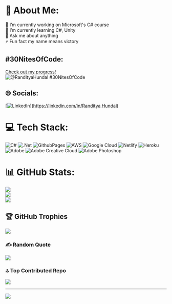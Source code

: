# 💫 About Me:
🔭 I’m currently working on Microsoft's C# course<br>🌱 I’m currently learning C#, Unity<br>💬 Ask me about anything<br>⚡ Fun fact my name means victory

## #30NitesOfCode:
  [Check out my progress!](https://www.codedex.io/@RandityaHundal/30-nites-of-code)  
  ![@RandityaHundal #30NitesOfCode](https://www.codedex.io/api/petStatus?user=RandityaHundal)

## 🌐 Socials:
[![LinkedIn](https://img.shields.io/badge/LinkedIn-%230077B5.svg?logo=linkedin&logoColor=white)]([https://linkedin.com/in/Randitya Hundal](https://www.linkedin.com/in/randitya-hundal-896aba286)) 

# 💻 Tech Stack:
![C#](https://img.shields.io/badge/c%23-%23239120.svg?style=for-the-badge&logo=csharp&logoColor=white) ![.Net](https://img.shields.io/badge/.NET-5C2D91?style=for-the-badge&logo=.net&logoColor=white) ![GithubPages](https://img.shields.io/badge/github%20pages-121013?style=for-the-badge&logo=github&logoColor=white) ![AWS](https://img.shields.io/badge/AWS-%23FF9900.svg?style=for-the-badge&logo=amazon-aws&logoColor=white) ![Google Cloud](https://img.shields.io/badge/GoogleCloud-%234285F4.svg?style=for-the-badge&logo=google-cloud&logoColor=white) ![Netlify](https://img.shields.io/badge/netlify-%23000000.svg?style=for-the-badge&logo=netlify&logoColor=#00C7B7) ![Heroku](https://img.shields.io/badge/heroku-%23430098.svg?style=for-the-badge&logo=heroku&logoColor=white) ![Adobe](https://img.shields.io/badge/adobe-%23FF0000.svg?style=for-the-badge&logo=adobe&logoColor=white) ![Adobe Creative Cloud](https://img.shields.io/badge/Adobe%20Creative%20Cloud-DA1F26.svg?style=for-the-badge&logo=Adobe%20Creative%20Cloud&logoColor=white) ![Adobe Photoshop](https://img.shields.io/badge/adobe%20photoshop-%2331A8FF.svg?style=for-the-badge&logo=adobe%20photoshop&logoColor=white)
# 📊 GitHub Stats:
![](https://github-readme-stats.vercel.app/api?username=RandityaHundal&theme=dark&hide_border=false&include_all_commits=false&count_private=false)<br/>
![](https://github-readme-streak-stats.herokuapp.com/?user=RandityaHundal&theme=dark&hide_border=false)<br/>
![](https://github-readme-stats.vercel.app/api/top-langs/?username=RandityaHundal&theme=dark&hide_border=false&include_all_commits=false&count_private=false&layout=compact)

## 🏆 GitHub Trophies
![](https://github-profile-trophy.vercel.app/?username=RandityaHundal&theme=radical&no-frame=false&no-bg=true&margin-w=4)

### ✍️ Random Quote
![](https://quotes-github-readme.vercel.app/api?type=horizontal&theme=radical)

### 🔝 Top Contributed Repo
![](https://github-contributor-stats.vercel.app/api?username=RandityaHundal&limit=5&theme=dark&combine_all_yearly_contributions=true)

---
[![](https://visitcount.itsvg.in/api?id=RandityaHundal&icon=0&color=0)](https://visitcount.itsvg.in)
